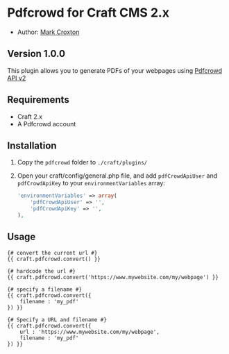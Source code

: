 # Pdfcrowd for Craft CMS 2.x

* Author: [Mark Croxton](http://hallmark-design.co.uk/)

## Version 1.0.0

This plugin allows you to generate PDFs of your webpages using [Pdfcrowd API v2](https://pdfcrowd.com/doc/api/)

## Requirements

* Craft 2.x
* A Pdfcrowd account

## Installation

1. Copy the `pdfcrowd` folder to `./craft/plugins/`
3. Open your craft/config/general.php file, and add `pdfCrowdApiUser` and `pdfCrowdApiKey` to your `environmentVariables` array:

	```php
	'environmentVariables' => array(
		'pdfCrowdApiUser' => '',
		'pdfCrowdApiKey' => '',
	),
	```


## Usage
	
	{# convert the current url #}
	{{ craft.pdfcrowd.convert() }}

	{# hardcode the url #}
	{{ craft.pdfcrowd.convert('https://www.mywebsite.com/my/webpage') }}

	{# specify a filename #}
	{{ craft.pdfcrowd.convert({
		filename : 'my_pdf'
	}) }}

	{# Specify a URL and filename #}
	{{ craft.pdfcrowd.convert({
		url : 'https://www.mywebsite.com/my/webpage',
		filename : 'my_pdf'
	}) }}
